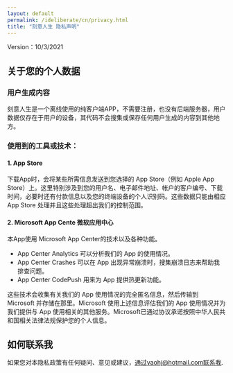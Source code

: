 ```yaml
---
layout: default
permalink: /ideliberate/cn/privacy.html
title: "刻意人生 隐私声明"
---
```

Version：10/3/2021

## 关于您的个人数据
### 用户生成内容
刻意人生是一个离线使用的纯客户端APP，不需要注册，也没有后端服务器，用户数据仅存在于用户的设备，其代码不会搜集或保存任何用户生成的内容到其他地方。

### 使用到的工具或技术：
#### 1. App Store

下载App时，会将某些所需信息发送到您选择的 App Store（例如 Apple App Store）上。这里特别涉及到您的用户名、电子邮件地址、帐户的客户编号、下载时间，必要时还有付款信息以及您的终端设备的个人识别码。这些数据只能由相应 App Store 处理并且这些处理超出我们的控制范围。

#### 2. Microsoft App Cente 微软应用中心

本App使用 Microsoft App Center的技术以及各种功能。
- App Center Analytics 可以分析我们的 App 的使用情况。
- App Center Crashes 可以在 App 出现异常崩溃时，搜集崩溃日志来帮助我排查问题。
- App Center CodePush 用来为 App 提供热更新功能。

这些技术会收集有关我们的 App 使用情况的完全匿名信息，然后传输到 Microsoft 并存储在那里。Microsoft 使用上述信息评估我们的 App 使用情况并为我们提供与 App 使用相关的其他服务。Microsoft已通过协议承诺按照中华人民共和国相关法律法规保护您的个人信息。

## 如何联系我
如果您对本隐私政策有任何疑问、意见或建议，通过yaohj@hotmail.com联系我.
